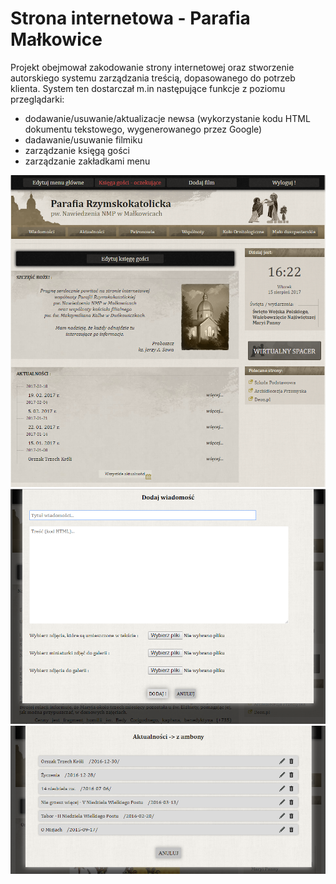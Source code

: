 # Strona internetowa - Parafia Małkowice

Projekt obejmował zakodowanie strony internetowej oraz stworzenie autorskiego systemu zarządzania treścią, dopasowanego do potrzeb klienta. System ten dostarczał m.in następujące funkcje z poziomu przeglądarki:
+ dodawanie/usuwanie/aktualizacje newsa (wykorzystanie kodu HTML dokumentu tekstowego, wygenerowanego przez Google)
+ dadawanie/usuwanie filmiku 
+ zarządzanie księgą gości
+ zarządzanie zakładkami menu

![](https://github.com/kamildyjak/Strona-Parafia-Malkowice/blob/master/prezentacja.png)
![](https://github.com/kamildyjak/Strona-Parafia-Malkowice/blob/master/prezentacja1.png)
![](https://github.com/kamildyjak/Strona-Parafia-Malkowice/blob/master/prezentacja2.png)
